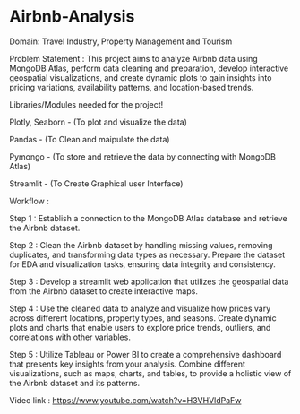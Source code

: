 # Airbnb-Analysis
Domain: Travel Industry, Property Management and Tourism 

Problem Statement :
This project aims to analyze Airbnb data using MongoDB Atlas, perform data cleaning and preparation, develop interactive geospatial visualizations, and create dynamic plots to gain insights into pricing variations, availability patterns, and location-based trends.

Libraries/Modules needed for the project!
   
   Plotly, Seaborn - (To plot and visualize the data)
   
   Pandas - (To Clean and maipulate the data)
   
   Pymongo - (To store and retrieve the data by connecting with MongoDB Atlas)
   
   Streamlit - (To Create Graphical user Interface)

Workflow :

Step 1 :
Establish a connection to the MongoDB Atlas database and retrieve the Airbnb dataset.

Step 2 :
Clean the Airbnb dataset by handling missing values, removing duplicates, and transforming data types as necessary. Prepare the dataset for EDA and visualization tasks, ensuring data integrity and consistency.

Step 3 :
Develop a streamlit web application that utilizes the geospatial data from the Airbnb dataset to create interactive maps.

Step 4 :
Use the cleaned data to analyze and visualize how prices vary across different locations, property types, and seasons. Create dynamic plots and charts that enable users to explore price trends, outliers, and correlations with other variables.

Step 5 :
Utilize Tableau or Power BI to create a comprehensive dashboard that presents key insights from your analysis. Combine different visualizations, such as maps, charts, and tables, to provide a holistic view of the Airbnb dataset and its patterns.

Video link : https://www.youtube.com/watch?v=H3VHVldPaFw

